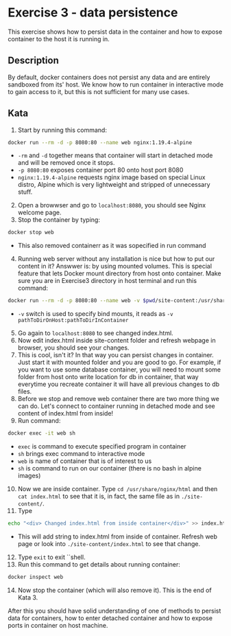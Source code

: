 # Exercise 3 - data persistence

This exercise shows how to persist data in the container and how to expose container to the host it is running in.

## Description
By default, docker containers does not persist any data and are entirely sandboxed from its' host. We know how to run container in interactive mode to gain access to it, but this is not sufficient for many use cases.

## Kata
1. Start by running this command:
```bash
docker run --rm -d -p 8080:80 --name web nginx:1.19.4-alpine
```
* `-rm` and `-d` together means that container will start in detached mode and will be removed once it stops.
* `-p 8080:80` exposes container port 80 onto host port 8080
* `nginx:1.19.4-alpine` requests nginx image based on special Linux distro, Alpine which is very lightweight and stripped of unnecessary stuff.
2. Open a browwser and go to `localhost:8080`, you should see Nginx welcome page.
3. Stop the container by typing:
```bash
docker stop web
```
* This also removed containerr as it was sopecified in run command

4. Running web server without any installation is nice but how to put our content in it? Answwer is: by using mounted volumes. This is special feature that lets Docker mount directory from host onto container. 
Make sure you are in Exercise3 directory in host terminal and run this command:
```bash
docker run --rm -d -p 8080:80 --name web -v $pwd/site-content:/usr/share/nginx/html nginx:1.19.4-alpine
```
* `-v` switch is used to specify bind mounts, it reads as `-v pathToDirOnHost:pathToDirInContainer`

5. Go again to `localhost:8080` to see changed index.html.
6. Now edit index.html inside site-content folder and refresh webpage in browser, you should see your changes.
7. This is cool, isn't it? In that way you can persist changes in container. Just start it with mounted folder and you are good to go. For example, if you want to use some database container, you will need to mount some folder from host onto write location for db in container, that way everytime you recreate container it will have all previous changes to db files.
8. Before we stop and remove web container there are two more thing we can do. Let's connect to container running in detached mode and see content of index.html from inside!
9. Run command:
```bash
docker exec -it web sh
```
* `exec` is command to execute specified program in container
* `sh` brings exec command to interactive mode
* `web` is name of container that is of interest to us
* `sh` is command to run on our container (there is no bash in alpine images)

10.  Now we are inside container. Type `cd /usr/share/nginx/html` and then `cat index.html` to see that it is, in fact, the same file as in `./site-content/`.
11. Type
```bash
echo "<div> Changed index.html from inside container</div>" >> index.html
```
* This will add string to index.html from inside of container. Refresh web page or look into `./site-content/index.html` to see that change.
12. Type `exit` to exit ``shell.
13. Run this command to get details about running container:
```bash
docker inspect web
```
14. Now stop the container (which will also remove it). This is the end of Kata 3.

After this you should have solid understanding of one of methods to persist data for containers, how to enter detached container and how to expose ports in container on host machine.

